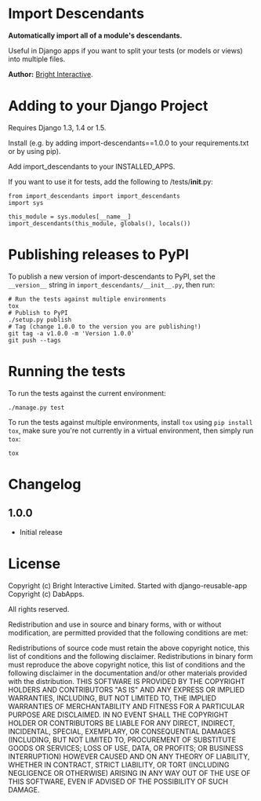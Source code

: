 Import Descendants
==================

**Automatically import all of a module's descendants.**

Useful in Django apps if you want to split your tests (or models or views) into multiple files.

**Author:** [Bright Interactive][1].

Adding to your Django Project
=============================

Requires Django 1.3, 1.4 or 1.5.

Install (e.g. by adding import-descendants==1.0.0 to your requirements.txt or by using pip).

Add import\_descendants to your INSTALLED_APPS.

If you want to use it for tests, add the following to <your-app>/tests/__init__.py:

    from import_descendants import import_descendants
    import sys

    this_module = sys.modules[__name__]
    import_descendants(this_module, globals(), locals())

Publishing releases to PyPI
===========================

To publish a new version of import-descendants to PyPI, set the `__version__`
string in `import_descendants/__init__.py`, then run:

    # Run the tests against multiple environments
    tox
	# Publish to PyPI
    ./setup.py publish
	# Tag (change 1.0.0 to the version you are publishing!)
	git tag -a v1.0.0 -m 'Version 1.0.0'
	git push --tags


Running the tests
=================

To run the tests against the current environment:

    ./manage.py test

To run the tests against multiple environments, install `tox` using
`pip install tox`, make sure you're not currently in a virtual environment,
then simply run `tox`:

    tox

Changelog
=========

1.0.0
-----

* Initial release

License
=======

Copyright (c) Bright Interactive Limited.
Started with django-reusable-app Copyright (c) DabApps.

All rights reserved.

Redistribution and use in source and binary forms, with or without 
modification, are permitted provided that the following conditions are met:

Redistributions of source code must retain the above copyright notice, this 
list of conditions and the following disclaimer.
Redistributions in binary form must reproduce the above copyright notice, this 
list of conditions and the following disclaimer in the documentation and/or 
other materials provided with the distribution.
THIS SOFTWARE IS PROVIDED BY THE COPYRIGHT HOLDERS AND CONTRIBUTORS "AS IS" AND 
ANY EXPRESS OR IMPLIED WARRANTIES, INCLUDING, BUT NOT LIMITED TO, THE IMPLIED 
WARRANTIES OF MERCHANTABILITY AND FITNESS FOR A PARTICULAR PURPOSE ARE 
DISCLAIMED. IN NO EVENT SHALL THE COPYRIGHT HOLDER OR CONTRIBUTORS BE LIABLE 
FOR ANY DIRECT, INDIRECT, INCIDENTAL, SPECIAL, EXEMPLARY, OR CONSEQUENTIAL 
DAMAGES (INCLUDING, BUT NOT LIMITED TO, PROCUREMENT OF SUBSTITUTE GOODS OR 
SERVICES; LOSS OF USE, DATA, OR PROFITS; OR BUSINESS INTERRUPTION) HOWEVER 
CAUSED AND ON ANY THEORY OF LIABILITY, WHETHER IN CONTRACT, STRICT LIABILITY, 
OR TORT (INCLUDING NEGLIGENCE OR OTHERWISE) ARISING IN ANY WAY OUT OF THE USE 
OF THIS SOFTWARE, EVEN IF ADVISED OF THE POSSIBILITY OF SUCH DAMAGE.

[1]: http://www.bright-interactive.com/
